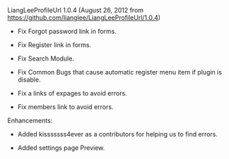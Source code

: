 LiangLeeProfileUrl 1.0.4
(August 26, 2012 from https://github.com/lianglee/LiangLeeProfileUrl/1.0.4)

* Fix Forgot password link in forms.

* Fix Register link in forms.

* Fix Search Module.

* Fix Common Bugs that cause automatic register menu item if plugin is disable.

* Fix a links of expages to avoid errors.

* Fix members link to avoid errors.

 Enhancements:

* Added kisssssss4ever as a contributors for helping us to find errors.

* Added settings page Preview.
